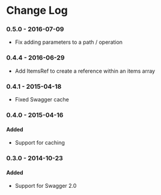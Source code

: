 # Change Log

### 0.5.0 - 2016-07-09

- Fix adding parameters to a path / operation

### 0.4.4 - 2016-06-29

- Add ItemsRef to create a reference within an items array

### 0.4.1 - 2015-04-18

- Fixed Swagger cache

### 0.4.0 - 2015-04-16

#### Added

- Support for caching

### 0.3.0 - 2014-10-23

#### Added

- Support for Swagger 2.0
